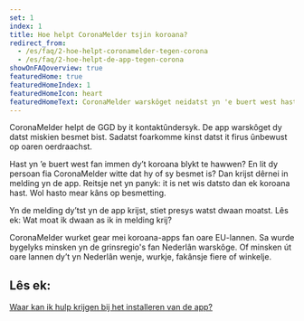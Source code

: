 ```yaml
---
set: 1
index: 1
title: Hoe helpt CoronaMelder tsjin koroana?
redirect_from: 
  - /es/faq/2-hoe-helpt-coronamelder-tegen-corona
  - /es/faq/2-hoe-helpt-de-app-tegen-corona
showOnFAQoverview: true
featuredHome: true
featuredHomeIndex: 1
featuredHomeIcon: heart
featuredHomeText: CoronaMelder warskôget neidatst yn 'e buert west hast fan immen dy't koroana hat.  
---
```

CoronaMelder helpt de GGD by it kontaktûndersyk. De app warskôget dy datst miskien besmet bist. Sadatst foarkomme kinst datst it firus ûnbewust op oaren oerdraachst.
 
Hast yn ’e buert west fan immen dy’t koroana blykt te hawwen? En lit dy persoan fia CoronaMelder witte dat hy of sy besmet is? Dan krijst dêrnei in melding yn de app. Reitsje net yn panyk: it is net wis datsto dan ek koroana hast. Wol hasto mear kâns op besmetting.
 
Yn de melding dy’tst yn de app krijst, stiet presys watst dwaan moatst. Lês ek: Wat moat ik dwaan as ik in melding krij?
 
CoronaMelder wurket gear mei koroana-apps fan oare EU-lannen. Sa wurde bygelyks minsken yn de grinsregio's fan Nederlân warskôge. Of minsken út oare lannen dy’t yn Nederlân wenje, wurkje, fakânsje fiere of winkelje.

## Lês ek:

[Waar kan ik hulp krijgen bij het installeren van de app?](/{{page.lang}}/faq/1-10-waar-kan-ik-hulp-krijgen-bij-het-installeren-van-de-app)
